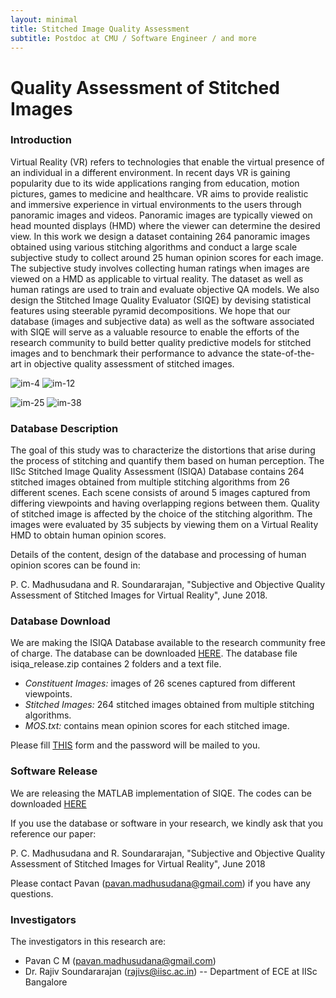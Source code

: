 ```yaml
---
layout: minimal
title: Stitched Image Quality Assessment
subtitle: Postdoc at CMU / Software Engineer / and more
---
```

# Quality Assessment of Stitched Images

### Introduction
Virtual Reality (VR) refers to technologies that enable the virtual presence of an individual in a different environment. In recent days VR is gaining popularity due to its wide applications ranging from education, motion pictures, games to medicine and healthcare. VR aims to provide realistic and immersive experience in virtual environments to the users through panoramic images and videos. Panoramic images are typically viewed on head mounted displays (HMD) where the viewer can determine the desired view. In this work we design a dataset containing 264 panoramic images obtained using various stitching algorithms and conduct a large scale subjective study to collect around 25 human opinion scores for each image. The subjective study involves collecting human ratings when images are viewed on a HMD as applicable to virtual reality. The dataset as well as human ratings are used to train and evaluate objective QA models. We also design
the Stitched Image Quality Evaluator (SIQE) by devising statistical features using steerable pyramid decompositions. We hope that our database (images and subjective data) as well as the software associated with SIQE will serve as a valuable resource to enable the efforts of the research community to build better quality predictive models for stitched images and to benchmark their performance to advance the state-of-the-art in objective quality assessment of stitched images.

![im-4](https://github.com/pavancm/stitched-qa/blob/master/img/4.jpg?raw=true "MOS - 27.77") ![im-12](https://github.com/pavancm/stitched-qa/blob/master/img/12.jpg?raw=true "MOS - 42.87")

![im-25](https://github.com/pavancm/stitched-qa/blob/master/img/25.jpg?raw=true "MOS - 53.89") ![im-38](https://github.com/pavancm/stitched-qa/blob/master/img/38.jpg?raw=true "MOS - 22.40")

### Database Description
The goal of this study was to characterize the distortions that arise during the process of stitching and quantify them based on human perception. The IISc Stitched Image Quality Assessment (ISIQA) Database contains 264 stitched images obtained from multiple stitching algorithms from 26 different scenes. Each scene consists of around 5 images captured from differing viewpoints and having overlapping regions between them. Quality of stitched image is affected by the choice of the stitching algorithm. The images were evaluated by 35 subjects by viewing them on a Virtual Reality HMD to obtain human opinion scores.

Details of the content, design of the database and processing of human opinion scores can be found in:

P. C. Madhusudana and R. Soundararajan, "Subjective and Objective Quality Assessment of Stitched Images for Virtual Reality", June 2018.

### Database Download
We are making the ISIQA Database available to the research community free of charge. The database can be downloaded [HERE](http://ece.iisc.ac.in/~rajivs/databases/isiqa_release.zip). The database file isiqa_release.zip containes 2 folders and a text file.

- *Constituent Images:* images of 26 scenes captured from different viewpoints.
- *Stitched Images:* 264 stitched images obtained from multiple stitching algorithms.
- *MOS.txt:* contains mean opinion scores for each stitched image.

Please fill [THIS](https://goo.gl/forms/9ghT7Vu9pThhlNo93) form and the password will be mailed to you.

### Software Release
We are releasing the MATLAB implementation of SIQE. The codes can be downloaded [HERE](https://github.com/pavancm/Stitched-Image-Quality-Evaluator)

If you use the database or software in your research, we kindly ask that you reference our paper:

P. C. Madhusudana and R. Soundararajan, "Subjective and Objective Quality Assessment of Stitched Images for Virtual Reality", June 2018 

Please contact Pavan (pavan.madhusudana@gmail.com) if you have any questions.

### Investigators
The investigators in this research are:

- Pavan C M (pavan.madhusudana@gmail.com)
- Dr. Rajiv Soundararajan (rajivs@iisc.ac.in) -- Department of ECE at IISc Bangalore

